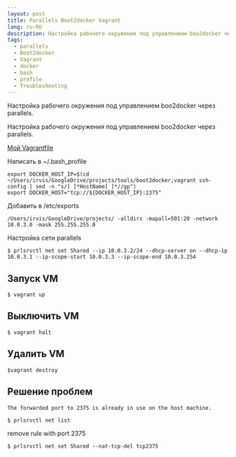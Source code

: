 ```yaml
---
layout: post
title: Parallels Boot2docker Vagrant
lang: ru-RU
description: Настройка рабочего окружения под управлением boo2docker через parallels
tags:
  - parallels
  - Boot2docker
  - Vagrant
  - docker
  - bash
  - profile
  - Troubleshooting
---
```

Настройка рабочего окружения под управлением boo2docker через parallels.
<!--more-->

Настройка рабочего окружения под управлением boo2docker через parallels.

[Мой Vagrantfile](https://github.com/iMega/boot2docker)

Написать в ~/.bash_profile

```
export DOCKER_HOST_IP=$(cd ~/Users/irvis/GoogleDrive/projects/tools/boot2docker;vagrant ssh-config | sed -n "s/[ ]*HostName[ ]*//gp")
export DOCKER_HOST="tcp://${DOCKER_HOST_IP}:2375"
```

Добавить в /etc/exports

```
/Users/irvis/GoogleDrive/projects/ -alldirs -mapall=501:20 -network 10.0.3.0 -mask 255.255.255.0
```

Настройка сети parallels

```
$ prlsrvctl net set Shared --ip 10.0.3.2/24 --dhcp-server on --dhcp-ip 10.0.3.1 --ip-scope-start 10.0.3.3 --ip-scope-end 10.0.3.254
```

## Запуск VM
```
$ vagrant up
```
## Выключить VM
```
$ vagrant halt
```
## Удалить VM
```
$vagrant destroy
```
## Решение проблем
`The forwarded port to 2375 is already in use on the host machine.`

```
$ prlsrvctl net list
```
remove rule with port 2375

```
$ prlsrvctl net set Shared --nat-tcp-del tcp2375
```
